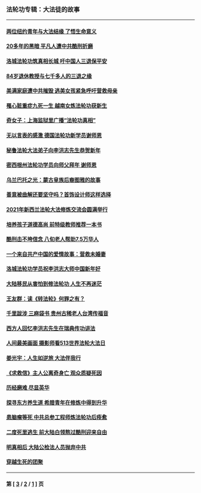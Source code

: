 ### 法轮功专辑：大法徒的故事
---
#### [两位纽约青年与大法结缘 了悟生命意义](../../pages/nf1147481/n14002785.md?09080430) 
#### [20多年的黑暗 平凡人遭中共酷刑折磨](../../pages/nf1147481/n13997976.md?09080430) 
#### [洛城法轮功筑真相长城 吁中国人三退保平安](../../pages/nf1147481/n13892471.md?09080430) 
#### [84岁退休教授与七千多人的三退之缘](../../pages/nf1147481/n13796650.md?09080430) 
#### [美满家庭遭中共摧毁 逃美女孩紧急呼吁营救母亲](../../pages/nf1147481/n13792859.md?09080430) 
#### [罹心脏重症九死一生 越南女炼法轮功获新生](../../pages/nf1147481/n13732766.md?09080430) 
#### [奇女子：上海监狱里广播“法轮功真相”](../../pages/nf1147481/n13726443.md?09080430) 
#### [无以言表的感激 德国法轮功新学员谢师恩](../../pages/nf1147481/n13543790.md?09080430) 
#### [秘鲁法轮大法弟子向李洪志先生恭贺新年](../../pages/nf1147481/n13540182.md?09080430) 
#### [密西根州法轮功学员向师父拜年 谢师恩](../../pages/nf1147481/n13538183.md?09080430) 
#### [乌兰巴托之光：蒙古皇族后裔图雅的故事](../../pages/nf1147481/n13155759.md?09080430) 
#### [善意被曲解还要坚守吗？首饰设计师这样选择](../../pages/nf1147481/n13077575.md?09080430) 
#### [2021年新西兰法轮大法修炼交流会圆满举行](../../pages/nf1147481/n13033149.md?09080430) 
#### [培养孩子道德高尚 前特级教师推荐一本书](../../pages/nf1147481/n12938640.md?09080430) 
#### [酷刑击不垮信念 八旬老人帮助7.5万华人](../../pages/nf1147481/n12880712.md?09080430) 
#### [一个来自共产中国的爱情故事：营救未婚妻](../../pages/nf1147481/n12778386.md?09080430) 
#### [洛城法轮功学员祝李洪志大师中国新年好](../../pages/nf1147481/n12724685.md?09080430) 
#### [大陆移民从害怕到修法轮功 人生不再迷茫](../../pages/nf1147481/n12414325.md?09080430) 
#### [王友群：读《转法轮》何罪之有？](../../pages/nf1147481/n12408647.md?09080430) 
#### [千里跋涉 三麻袋书 贵州古稀老人台湾传福音](../../pages/nf1147481/n12198750.md?09080430) 
#### [西方人回忆李洪志先生在瑞典传功讲法](../../pages/nf1147481/n12099607.md?09080430) 
#### [人间最美画面 摄影师看513世界法轮大法日](../../pages/nf1147481/n12094118.md?09080430) 
#### [姜光宇：人生如逆旅 大法伴我行](../../pages/nf1147481/n12088664.md?09080430) 
#### [《求救信》主人公离奇身亡 观众质疑死因](../../pages/nf1147481/n11845215.md?09080430) 
#### [历经磨难 尽显英华](../../pages/nf1147481/n11723297.md?09080430) 
#### [探寻东方养生道 希腊青年在修炼中得到升华](../../pages/nf1147481/n11494502.md?09080430) 
#### [患脑瘤等死 中共总参工程师炼法轮功后痊愈](../../pages/nf1147481/n11466682.md?09080430) 
#### [二度死里逃生 前大陆白领熬过酷刑迎来自由](../../pages/nf1147481/n11368594.md?09080430) 
#### [明真相后 大陆公检法人员抛弃中共](../../pages/nf1147481/n11358618.md?09080430) 
#### [穿越生死的团聚](../../pages/nf1147481/n11258922.md?09080430) 

---
#### 第 [ [3](./3.md?09080430) / [2](./2.md?09080430) / [1](./1.md?09080430) ] 页
